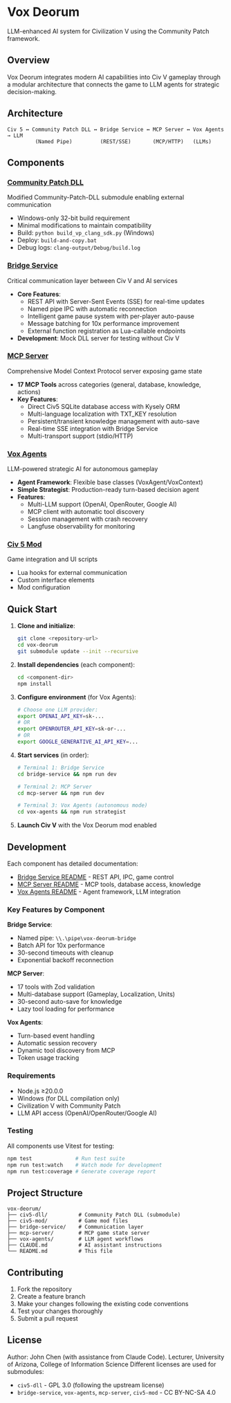 # Vox Deorum

LLM-enhanced AI system for Civilization V using the Community Patch framework.

## Overview

Vox Deorum integrates modern AI capabilities into Civ V gameplay through a modular architecture that connects the game to LLM agents for strategic decision-making.

## Architecture

```
Civ 5 ↔ Community Patch DLL ↔ Bridge Service ↔ MCP Server ↔ Vox Agents → LLM
         (Named Pipe)         (REST/SSE)       (MCP/HTTP)   (LLMs)
```

## Components

### [Community Patch DLL](civ5-dll/)
Modified Community-Patch-DLL submodule enabling external communication
- Windows-only 32-bit build requirement
- Minimal modifications to maintain compatibility
- Build: `python build_vp_clang_sdk.py` (Windows)
- Deploy: `build-and-copy.bat`
- Debug logs: `clang-output/Debug/build.log`

### [Bridge Service](bridge-service/)
Critical communication layer between Civ V and AI services
- **Core Features**:
  - REST API with Server-Sent Events (SSE) for real-time updates
  - Named pipe IPC with automatic reconnection
  - Intelligent game pause system with per-player auto-pause
  - Message batching for 10x performance improvement
  - External function registration as Lua-callable endpoints
- **Development**: Mock DLL server for testing without Civ V

### [MCP Server](mcp-server/)
Comprehensive Model Context Protocol server exposing game state
- **17 MCP Tools** across categories (general, database, knowledge, actions)
- **Key Features**:
  - Direct Civ5 SQLite database access with Kysely ORM
  - Multi-language localization with TXT_KEY resolution
  - Persistent/transient knowledge management with auto-save
  - Real-time SSE integration with Bridge Service
  - Multi-transport support (stdio/HTTP)

### [Vox Agents](vox-agents/)
LLM-powered strategic AI for autonomous gameplay
- **Agent Framework**: Flexible base classes (VoxAgent/VoxContext)
- **Simple Strategist**: Production-ready turn-based decision agent
- **Features**:
  - Multi-LLM support (OpenAI, OpenRouter, Google AI)
  - MCP client with automatic tool discovery
  - Session management with crash recovery
  - Langfuse observability for monitoring

### [Civ 5 Mod](civ5-mod/)
Game integration and UI scripts
- Lua hooks for external communication
- Custom interface elements
- Mod configuration

## Quick Start

1. **Clone and initialize**:
   ```bash
   git clone <repository-url>
   cd vox-deorum
   git submodule update --init --recursive
   ```

2. **Install dependencies** (each component):
   ```bash
   cd <component-dir>
   npm install
   ```

3. **Configure environment** (for Vox Agents):
   ```bash
   # Choose one LLM provider:
   export OPENAI_API_KEY=sk-...
   # OR
   export OPENROUTER_API_KEY=sk-or-...
   # OR
   export GOOGLE_GENERATIVE_AI_API_KEY=...
   ```

4. **Start services** (in order):
   ```bash
   # Terminal 1: Bridge Service
   cd bridge-service && npm run dev

   # Terminal 2: MCP Server
   cd mcp-server && npm run dev

   # Terminal 3: Vox Agents (autonomous mode)
   cd vox-agents && npm run strategist
   ```

5. **Launch Civ V** with the Vox Deorum mod enabled

## Development

Each component has detailed documentation:
- [Bridge Service README](bridge-service/README.md) - REST API, IPC, game control
- [MCP Server README](mcp-server/README.md) - MCP tools, database access, knowledge
- [Vox Agents README](vox-agents/README.md) - Agent framework, LLM integration

### Key Features by Component

**Bridge Service**:
- Named pipe: `\\.\pipe\vox-deorum-bridge`
- Batch API for 10x performance
- 30-second timeouts with cleanup
- Exponential backoff reconnection

**MCP Server**:
- 17 tools with Zod validation
- Multi-database support (Gameplay, Localization, Units)
- 30-second auto-save for knowledge
- Lazy tool loading for performance

**Vox Agents**:
- Turn-based event handling
- Automatic session recovery
- Dynamic tool discovery from MCP
- Token usage tracking

### Requirements
- Node.js ≥20.0.0
- Windows (for DLL compilation only)
- Civilization V with Community Patch
- LLM API access (OpenAI/OpenRouter/Google AI)

### Testing
All components use Vitest for testing:
```bash
npm test              # Run test suite
npm run test:watch    # Watch mode for development
npm run test:coverage # Generate coverage report
```

## Project Structure

```
vox-deorum/
├── civ5-dll/          # Community Patch DLL (submodule)
├── civ5-mod/          # Game mod files
├── bridge-service/    # Communication layer
├── mcp-server/        # MCP game state server
├── vox-agents/        # LLM agent workflows
├── CLAUDE.md          # AI assistant instructions
└── README.md          # This file
```

## Contributing

1. Fork the repository
2. Create a feature branch
3. Make your changes following the existing code conventions
4. Test your changes thoroughly
5. Submit a pull request

## License

Author: John Chen (with assistance from Claude Code).
Lecturer, University of Arizona, College of Information Science
Different licenses are used for submodules:

- `civ5-dll` - GPL 3.0 (following the upstream license)
- `bridge-service`, `vox-agents`, `mcp-server`, `civ5-mod` - CC BY-NC-SA 4.0